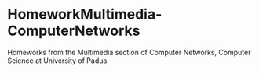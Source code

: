 # HomeworkMultimedia-ComputerNetworks
Homeworks from the Multimedia section of Computer Networks, Computer Science at University of Padua
